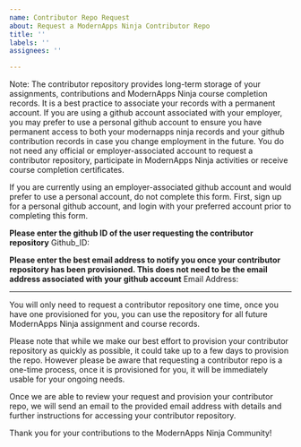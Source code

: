 ```yaml
---
name: Contributor Repo Request
about: Request a ModernApps Ninja Contributor Repo
title: ''
labels: ''
assignees: ''

---
```

Note: The contributor repository provides long-term storage of your assignments, contributions and ModernApps Ninja course completion records. It is a best practice to associate your records with a permanent account. If you are using a github account associated with your employer, you may prefer to use a personal github account to ensure you have permanent access to both your modernapps ninja records and your github contribution records in case you change employment in the future. You do not need any official or employer-associated account to request a contributor repository, participate in ModernApps Ninja activities or receive course completion certificates. 

If you are currently using an employer-associated github account and would prefer to use a personal account, do not complete this form. First, sign up for a personal github account, and login with your preferred account prior to completing this form. 

**Please enter the github ID of the user requesting the contributor repository**
Github_ID:

**Please enter the best email address to notify you once your contributor repository has been provisioned. This does not need to be the email address associated with your github account**
Email Address:

---
You will only need to request a contributor repository one time, once you have one provisioned for you, you can use the repository for all future ModernApps Ninja assignment and course records. 

Please note that while we make our best effort to provision your contributor repository as quickly as possible, it could take up to a few days to provision the repo. However please be aware that requesting a contributor repo is a one-time process, once it is provisioned for you, it will be immediately usable for your ongoing needs.

Once we are able to review your request and provision your contributor repo, we will send an email to the provided email address with details and further instructions for accessing your contributor repository. 

Thank you for your contributions to the ModernApps Ninja Community!
